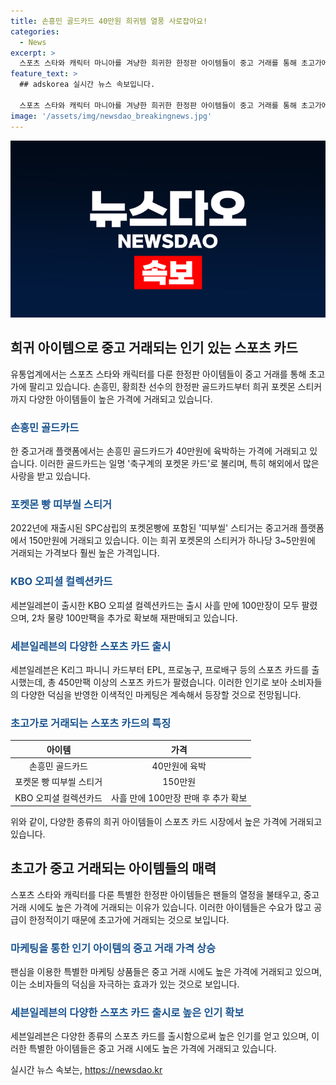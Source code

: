 ```yaml
---
title: 손흥민 골드카드 40만원 희귀템 열풍 사로잡아요!
categories:
  - News
excerpt: >
  스포츠 스타와 캐릭터 마니아를 겨냥한 희귀한 한정판 아이템들이 중고 거래를 통해 초고가에 팔리고 있다. 손흥민 골드카드는 40만원에 육박하는 가격에 거래되었고, 중고거래 플랫폼에서는 띠부씰 스티커가 150만원에 팔렸다. 또한 KT위즈파크 인근 세븐일레븐에서는 KBO 야구카드가 사흘 만에 100만장이 팔렸으며, 다양한 종류의 스포츠 카드가 유통되고 있다. 이러한 트렌드는 소비자들의 다양한 덕심을 반영한 이색적인 마케팅이 더욱 지속될 것으로 전망된다.
feature_text: >
  ## adskorea 실시간 뉴스 속보입니다.

  스포츠 스타와 캐릭터 마니아를 겨냥한 희귀한 한정판 아이템들이 중고 거래를 통해 초고가에 팔리고 있다. 손흥민 골드카드는 40만원에 육박하는 가격에 거래되었고, 중고거래 플랫폼에서는 띠부씰 스티커가 150만원에 팔렸다. 또한 KT위즈파크 인근 세븐일레븐에서는 KBO 야구카드가 사흘 만에 100만장이 팔렸으며, 다양한 종류의 스포츠 카드가 유통되고 있다. 이러한 트렌드는 소비자들의 다양한 덕심을 반영한 이색적인 마케팅이 더욱 지속될 것으로 전망된다.
image: '/assets/img/newsdao_breakingnews.jpg'
---
```


<p><img src="/assets/img/newsdao_breakingnews.jpg" alt="adskorea 속보" /></p>

<h2 data-ke-size="size26">희귀 아이템으로 중고 거래되는 인기 있는 스포츠 카드</h2>

<p data-ke-size="size16">유통업계에서는 스포츠 스타와 캐릭터를 다룬 한정판 아이템들이 중고 거래를 통해 초고가에 팔리고 있습니다. 손흥민, 황희찬 선수의 한정판 골드카드부터 희귀 포켓몬 스티커까지 다양한 아이템들이 높은 가격에 거래되고 있습니다.</p>

<h3><b><span style="color: #1a5490;">손흥민 골드카드</span></b></h3>

<p data-ke-size="size16">한 중고거래 플랫폼에서는 손흥민 골드카드가 40만원에 육박하는 가격에 거래되고 있습니다. 이러한 골드카드는 일명 '축구계의 포켓몬 카드'로 불리며, 특히 해외에서 많은 사랑을 받고 있습니다.</p>

<h3><b><span style="color: #1a5490;">포켓몬 빵 띠부씰 스티거</span></b></h3>

<p data-ke-size="size16">2022년에 재출시된 SPC삼립의 포켓몬빵에 포함된 '띠부씰' 스티거는 중고거래 플랫폼에서 150만원에 거래되고 있습니다. 이는 희귀 포켓몬의 스티커가 하나당 3~5만원에 거래되는 가격보다 훨씬 높은 가격입니다.</p>

<h3><b><span style="color: #1a5490;">KBO 오피셜 컬렉션카드</span></b></h3>

<p data-ke-size="size16">세븐일레븐이 출시한 KBO 오피셜 컬렉션카드는 출시 사흘 만에 100만장이 모두 팔렸으며, 2차 물량 100만팩을 추가로 확보해 재판매되고 있습니다.</p>

<h3><b><span style="color: #1a5490;">세븐일레븐의 다양한 스포츠 카드 출시</span></b></h3>

<p data-ke-size="size16">세븐일레븐은 K리그 파니니 카드부터 EPL, 프로농구, 프로배구 등의 스포츠 카드를 출시했는데, 총 450만팩 이상의 스포츠 카드가 팔렸습니다. 이러한 인기로 보아 소비자들의 다양한 덕심을 반영한 이색적인 마케팅은 계속해서 등장할 것으로 전망됩니다.</p>

<h3><b><span style="color: #1a5490;">초고가로 거래되는 스포츠 카드의 특징</span></b></h3>

<table>
    <thead>
        <tr>
            <th style="text-align: center;">아이템</th>
            <th style="text-align: center;">가격</th>
        </tr>
    </thead>
    <tbody>
        <tr>
            <td style="text-align: center;">손흥민 골드카드</td>
            <td style="text-align: center;">40만원에 육박</td>
        </tr>
        <tr>
            <td style="text-align: center;">포켓몬 빵 띠부씰 스티거</td>
            <td style="text-align: center;">150만원</td>
        </tr>
        <tr>
            <td style="text-align: center;">KBO 오피셜 컬렉션카드</td>
            <td style="text-align: center;">사흘 만에 100만장 판매 후 추가 확보</td>
        </tr>
    </tbody>
</table>

<p data-ke-size="size16">위와 같이, 다양한 종류의 희귀 아이템들이 스포츠 카드 시장에서 높은 가격에 거래되고 있습니다.</p>

<h2 data-ke-size="size26">초고가 중고 거래되는 아이템들의 매력</h2>

<p data-ke-size="size16">스포츠 스타와 캐릭터를 다룬 특별한 한정판 아이템들은 팬들의 열정을 불태우고, 중고 거래 시에도 높은 가격에 거래되는 이유가 있습니다. 이러한 아이템들은 수요가 많고 공급이 한정적이기 때문에 초고가에 거래되는 것으로 보입니다.</p>

<h3><b><span style="color: #1a5490;">마케팅을 통한 인기 아이템의 중고 거래 가격 상승</span></b></h3>

<p data-ke-size="size16">팬심을 이용한 특별한 마케팅 상품들은 중고 거래 시에도 높은 가격에 거래되고 있으며, 이는 소비자들의 덕심을 자극하는 효과가 있는 것으로 보입니다.</p>

<h3><b><span style="color: #1a5490;">세븐일레븐의 다양한 스포츠 카드 출시로 높은 인기 확보</span></b></h3>

<p data-ke-size="size16">세븐일레븐은 다양한 종류의 스포츠 카드를 출시함으로써 높은 인기를 얻고 있으며, 이러한 특별한 아이템들은 중고 거래 시에도 높은 가격에 거래되고 있습니다.</p>
실시간 뉴스 속보는, <a href="https://newsdao.kr" rel="dofollow">https://newsdao.kr</a>


